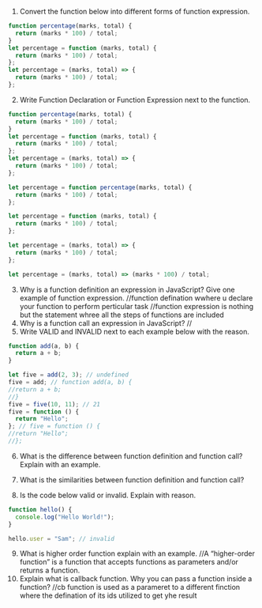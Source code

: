 1. Convert the function below into different forms of function expression.

```js
function percentage(marks, total) {
  return (marks * 100) / total;
}
let percentage = function (marks, total) {
  return (marks * 100) / total;
};
let percentage = (marks, total) => {
  return (marks * 100) / total;
};
```

2. Write Function Declaration or Function Expression next to the function.

```js
function percentage(marks, total) {
  return (marks * 100) / total;
}
let percentage = function (marks, total) {
  return (marks * 100) / total;
};
let percentage = (marks, total) => {
  return (marks * 100) / total;
};
```

```js
let percentage = function percentage(marks, total) {
  return (marks * 100) / total;
};
```

```js
let percentage = function (marks, total) {
  return (marks * 100) / total;
};
```

```js
let percentage = (marks, total) => {
  return (marks * 100) / total;
};
```

```js
let percentage = (marks, total) => (marks * 100) / total;
```

3. Why is a function definition an expression in JavaScript? Give one example of function expression.
   //function defination wwhere u declare your function to perform perticular task
   //function expression is nothing but the statement whree all the steps of functions are included
4. Why is a function call an expression in JavaScript?
   //
5. Write VALID and INVALID next to each example below with the reason.

```js
function add(a, b) {
  return a + b;
}

let five = add(2, 3); // undefined
five = add; // function add(a, b) {
//return a + b;
//}
five = five(10, 11); // 21
five = function () {
  return "Hello";
}; // five = function () {
//return "Hello";
//};
```

6. What is the difference between function definition and function call? Explain with an example.
<!-- A function call means invoking or calling that function. Unless a function is called there is no use of that function. ... So the difference between the function and function call is, A function is procedure to achieve a particular result while function call is using this function to achive that task. -->
7. What is the similarities between function definition and function call?

8. Is the code below valid or invalid. Explain with reason.

```js
function hello() {
  console.log("Hello World!");
}

hello.user = "Sam"; // invalid
```

9. What is higher order function explain with an example.
   //A “higher-order function” is a function that accepts functions as parameters and/or returns a function.
10. Explain what is callback function. Why you can pass a function inside a function?
    //cb function is used as a parameret to a different finction where the defination of its ids utilized to get yhe result

